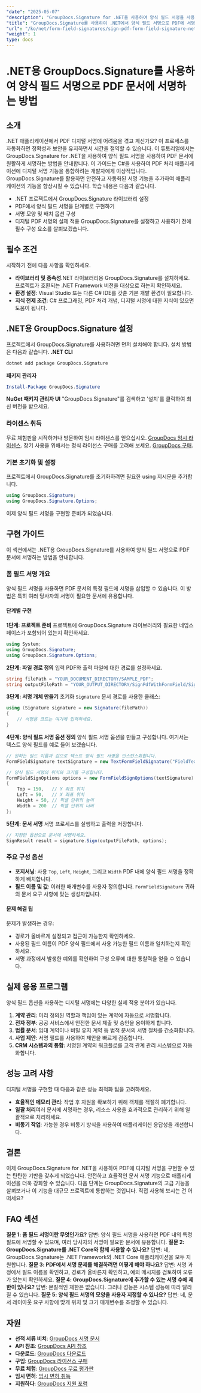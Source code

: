 ```yaml
---
"date": "2025-05-07"
"description": "GroupDocs.Signature for .NET을 사용하여 양식 필드 서명을 사용하여 PDF 문서에 효율적으로 서명하는 방법을 알아보세요. 이 가이드에서는 C#에서의 설정, 구성 및 구현에 대해 다룹니다."
"title": "GroupDocs.Signature를 사용하여 .NET에서 양식 필드 서명으로 PDF에 서명"
"url": "/ko/net/form-field-signatures/sign-pdf-form-field-signature-net-groupdocs/"
"weight": 1
type: docs
---
```

# .NET용 GroupDocs.Signature를 사용하여 양식 필드 서명으로 PDF 문서에 서명하는 방법
## 소개
.NET 애플리케이션에서 PDF 디지털 서명에 어려움을 겪고 계신가요? 이 프로세스를 자동화하면 정확성과 보안을 유지하면서 시간을 절약할 수 있습니다. 이 튜토리얼에서는 GroupDocs.Signature for .NET을 사용하여 양식 필드 서명을 사용하여 PDF 문서에 원활하게 서명하는 방법을 안내합니다.
이 가이드는 C#을 사용하여 PDF 처리 애플리케이션에 디지털 서명 기능을 통합하려는 개발자에게 이상적입니다. GroupDocs.Signature를 활용하면 안전하고 자동화된 서명 기능을 추가하여 애플리케이션의 기능을 향상시킬 수 있습니다. 학습 내용은 다음과 같습니다.
- .NET 프로젝트에서 GroupDocs.Signature 라이브러리 설정
- PDF에서 양식 필드 서명을 단계별로 구현하기
- 서명 모양 및 배치 옵션 구성
- 디지털 PDF 서명의 실제 적용
GroupDocs.Signature를 설정하고 사용하기 전에 필수 구성 요소를 살펴보겠습니다.
## 필수 조건
시작하기 전에 다음 사항을 확인하세요.
- **라이브러리 및 종속성**.NET 라이브러리용 GroupDocs.Signature를 설치하세요. 프로젝트가 호환되는 .NET Framework 버전을 대상으로 하는지 확인하세요.
- **환경 설정**: Visual Studio 또는 다른 C# IDE를 갖춘 기본 개발 환경이 필요합니다.
- **지식 전제 조건**: C# 프로그래밍, PDF 처리 개념, 디지털 서명에 대한 지식이 있으면 도움이 됩니다.
## .NET용 GroupDocs.Signature 설정
프로젝트에서 GroupDocs.Signature를 사용하려면 먼저 설치해야 합니다. 설치 방법은 다음과 같습니다.
**.NET CLI**
```bash
dotnet add package GroupDocs.Signature
```
**패키지 관리자**
```powershell
Install-Package GroupDocs.Signature
```
**NuGet 패키지 관리자 UI**
"GroupDocs.Signature"를 검색하고 '설치'를 클릭하여 최신 버전을 받으세요.
### 라이센스 취득
무료 체험판을 시작하거나 방문하여 임시 라이센스를 얻으십시오. [GroupDocs 임시 라이센스](https://purchase.groupdocs.com/temporary-license/). 장기 사용을 위해서는 정식 라이선스 구매를 고려해 보세요. [GroupDocs 구매](https://purchase.groupdocs.com/buy).
### 기본 초기화 및 설정
프로젝트에서 GroupDocs.Signature를 초기화하려면 필요한 using 지시문을 추가합니다.
```csharp
using GroupDocs.Signature;
using GroupDocs.Signature.Options;
```
이제 양식 필드 서명을 구현할 준비가 되었습니다.
## 구현 가이드
이 섹션에서는 .NET용 GroupDocs.Signature를 사용하여 양식 필드 서명으로 PDF 문서에 서명하는 방법을 안내합니다. 
### 폼 필드 서명 개요
양식 필드 서명을 사용하면 PDF 문서의 특정 필드에 서명을 삽입할 수 있습니다. 이 방법은 특히 여러 당사자의 서명이 필요한 문서에 유용합니다.
#### 단계별 구현
**1단계: 프로젝트 준비**
프로젝트에 GroupDocs.Signature 라이브러리와 필요한 네임스페이스가 포함되어 있는지 확인하세요.
```csharp
using System;
using GroupDocs.Signature;
using GroupDocs.Signature.Options;
```
**2단계: 파일 경로 정의**
입력 PDF와 출력 파일에 대한 경로를 설정하세요.
```csharp
string filePath = "YOUR_DOCUMENT_DIRECTORY/SAMPLE_PDF";
string outputFilePath = "YOUR_OUTPUT_DIRECTORY/SignPdfWithFormField/SignedWithFormField.pdf";
```
**3단계: 서명 개체 만들기**
초기화 `Signature` 문서 경로를 사용한 클래스:
```csharp
using (Signature signature = new Signature(filePath))
{
    // 서명용 코드는 여기에 입력하세요.
}
```
**4단계: 양식 필드 서명 옵션 정의**
양식 필드 서명 옵션을 만들고 구성합니다. 여기서는 텍스트 양식 필드를 예로 들어 보겠습니다.
```csharp
// 원하는 필드 이름과 값으로 텍스트 양식 필드 서명을 인스턴스화합니다.
FormFieldSignature textSignature = new TextFormFieldSignature("FieldText", "Value1");

// 양식 필드 서명의 위치와 크기를 구성합니다.
FormFieldSignOptions options = new FormFieldSignOptions(textSignature)
{
    Top = 150,   // Y 좌표 위치
    Left = 50,   // X 좌표 위치
    Height = 50, // 픽셀 단위의 높이
    Width = 200  // 픽셀 단위의 너비
};
```
**5단계: 문서 서명**
서명 프로세스를 실행하고 출력을 저장합니다.
```csharp
// 지정한 옵션으로 문서에 서명하세요.
SignResult result = signature.Sign(outputFilePath, options);
```
### 주요 구성 옵션
- **포지셔닝**: 사용 `Top`, `Left`, `Height`, 그리고 `Width` PDF 내에 양식 필드 서명을 정확하게 배치합니다.
- **필드 이름 및 값**: 이러한 매개변수를 사용자 정의합니다. `FormFieldSignature` 귀하의 문서 요구 사항에 맞는 생성자입니다.
#### 문제 해결 팁
문제가 발생하는 경우:
- 경로가 올바르게 설정되고 접근이 가능한지 확인하세요.
- 사용된 필드 이름이 PDF 양식 필드에서 사용 가능한 필드 이름과 일치하는지 확인하세요.
- 서명 과정에서 발생한 예외를 확인하여 구성 오류에 대한 통찰력을 얻을 수 있습니다.
## 실제 응용 프로그램
양식 필드 옵션을 사용하는 디지털 서명에는 다양한 실제 적용 분야가 있습니다.
1. **계약 관리**: 미리 정의된 역할과 책임이 있는 계약에 자동으로 서명합니다.
2. **전자 정부**: 공공 서비스에서 안전한 문서 제출 및 승인을 용이하게 합니다.
3. **법률 문서**: 임대 계약이나 비밀 유지 계약 등 법적 문서의 서명 절차를 간소화합니다.
4. **사업 제안**: 서명 필드를 사용하여 제안을 빠르게 검증합니다.
5. **CRM 시스템과의 통합**: 서명된 계약의 워크플로를 고객 관계 관리 시스템으로 자동화합니다.
## 성능 고려 사항
디지털 서명을 구현할 때 다음과 같은 성능 최적화 팁을 고려하세요.
- **효율적인 메모리 관리**: 작업 후 자원을 확보하기 위해 객체를 적절히 폐기합니다.
- **일괄 처리**여러 문서에 서명하는 경우, 리소스 사용을 효과적으로 관리하기 위해 일괄적으로 처리하세요.
- **비동기 작업**: 가능한 경우 비동기 방식을 사용하여 애플리케이션 응답성을 개선합니다.
## 결론
이제 GroupDocs.Signature for .NET을 사용하여 PDF에 디지털 서명을 구현할 수 있는 탄탄한 기반을 갖추게 되었습니다. 안전하고 효율적인 문서 서명 기능으로 애플리케이션을 더욱 강화할 수 있습니다.
다음 단계는 GroupDocs.Signature의 고급 기능을 살펴보거나 이 기능을 대규모 프로젝트에 통합하는 것입니다. 직접 사용해 보시는 건 어떠세요?
## FAQ 섹션
**질문 1: 폼 필드 서명이란 무엇인가요?**
답변: 양식 필드 서명을 사용하면 PDF 내의 특정 필드에 서명할 수 있으며, 여러 당사자의 서명이 필요한 문서에 유용합니다.
**질문 2: GroupDocs.Signature를 .NET Core와 함께 사용할 수 있나요?**
답변: 네, GroupDocs.Signature는 .NET Framework와 .NET Core 애플리케이션을 모두 지원합니다.
**질문 3: PDF에서 서명 문제를 해결하려면 어떻게 해야 하나요?**
답변: 서명 과정에서 필드 이름을 확인하고, 경로가 올바른지 확인하고, 예외 메시지를 검토하여 오류가 있는지 확인하세요.
**질문 4: GroupDocs.Signature에 추가할 수 있는 서명 수에 제한이 있나요?**
답변: 본질적인 제한은 없습니다. 그러나 성능은 시스템 성능에 따라 달라질 수 있습니다.
**질문 5: 양식 필드 서명의 모양을 사용자 지정할 수 있나요?**
답변: 네, 문서 레이아웃 요구 사항에 맞게 위치 및 크기 매개변수를 조정할 수 있습니다.
## 자원
- **선적 서류 비치**: [GroupDocs 서명 문서](https://docs.groupdocs.com/signature/net/)
- **API 참조**: [GroupDocs API 참조](https://reference.groupdocs.com/signature/net/)
- **다운로드**: [GroupDocs 다운로드](https://releases.groupdocs.com/signature/net/)
- **구입**: [GroupDocs 라이선스 구매](https://purchase.groupdocs.com/buy)
- **무료 체험**: [GroupDocs 무료 평가판](https://releases.groupdocs.com/signature/net/)
- **임시 면허**: [임시 면허 취득](https://purchase.groupdocs.com/temporary-license/)
- **지원하다**: [GroupDocs 지원 포럼](https://forum.groupdocs.com/c/signature/)